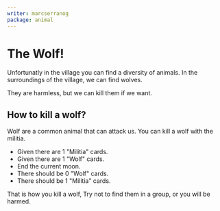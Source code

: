 ```yaml
---
writer: marcserranog
package: animal
---
```

# The Wolf!

Unfortunatly in the village you can find
a diversity of animals.
In the surroundings of the village, 
we can find wolves.

They are harmless, but we can kill them if we want.

## How to kill a wolf?

Wolf are a common animal that can attack us.
You can kill a wolf with the militia.

* Given there are 1 "Militia" cards.
* Given there are 1 "Wolf" cards.
* End the current moon.
* There should be 0 "Wolf" cards.
* There should be 1 "Militia" cards.

That is how you kill a wolf,
Try not to find them in a group, 
or you will be harmed.

